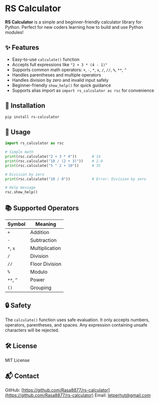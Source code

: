 # RS Calculator

**RS Calculator** is a simple and beginner-friendly calculator library for Python.
Perfect for new coders learning how to build and use Python modules!

## ✨ Features

* Easy-to-use `calculate()` function
* Accepts full expressions like `"2 + 3 * (4 - 1)"`
* Supports common math operators: `+`, `-`, `*`, `x`, `/`, `//`, `%`, `**`, `^`
* Handles parentheses and multiple operators
* Handles division by zero and invalid input safely
* Beginner-friendly `show_help()` for quick guidance
* Supports alias import as `import rs_calculator as rsc` for convenience

## 🚀 Installation

```bash
pip install rs-calculator
```

## 🧮 Usage

```python
import rs_calculator as rsc

# Simple math
print(rsc.calculate("2 + 3 * 4"))       # 14
print(rsc.calculate("10 / (2 + 3)"))    # 2.0
print(rsc.calculate("5 ^ 2 + 10"))      # 35

# Division by zero
print(rsc.calculate("10 / 0"))          # Error: Division by zero

# Help message
rsc.show_help()
```

## 📚 Supported Operators

| Symbol    | Meaning        |
| --------- | -------------- |
| `+`       | Addition       |
| `-`       | Subtraction    |
| `*`, `x`  | Multiplication |
| `/`       | Division       |
| `//`      | Floor Division |
| `%`       | Modulo         |
| `**`, `^` | Power          |
| `()`      | Grouping       |

## 🔒 Safety

The `calculate()` function uses safe evaluation.
It only accepts numbers, operators, parentheses, and spaces.
Any expression containing unsafe characters will be rejected.

## 🛠️ License

MIT License

## 📬 Contact

GitHub: [https://github.com/Rasa8877/rs-calculator](https://github.com/Rasa8877/rs-calculator)
Email: [letperhut@gmail.com](mailto:letperhut@gmail.com)